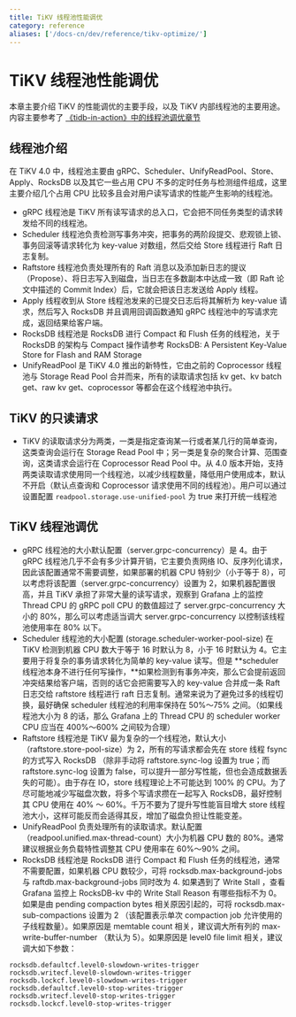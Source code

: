 ```yaml
---
title: TiKV 线程池性能调优
category: reference
aliases: ['/docs-cn/dev/reference/tikv-optimize/']
---
```


# TiKV 线程池性能调优

本章主要介绍 TiKV 的性能调优的主要手段，以及 TiKV 内部线程池的主要用途。内容主要参考了 [《tidb-in-action》中的线程池调优章节](https://github.com/pingcap-incubator/tidb-in-action/blob/master/session3/chapter4/performance-map.md) 

## 线程池介绍

在 TiKV 4.0 中，线程池主要由 gRPC、Scheduler、UnifyReadPool、Store、Apply、RocksDB 以及其它一些占用 CPU 不多的定时任务与检测组件组成，这里主要介绍几个占用 CPU 比较多且会对用户读写请求的性能产生影响的线程池。

* gRPC 线程池是 TiKV 所有读写请求的总入口，它会把不同任务类型的请求转发给不同的线程池。
* Scheduler 线程池负责检测写事务冲突，把事务的两阶段提交、悲观锁上锁、事务回滚等请求转化为 key-value 对数组，然后交给 Store 线程进行 Raft 日志复制。
* Raftstore 线程池负责处理所有的 Raft 消息以及添加新日志的提议（Propose）、将日志写入到磁盘，当日志在多数副本中达成一致（即 Raft 论文中描述的 Commit Index）后，它就会把该日志发送给 Apply 线程。
* Apply 线程收到从 Store 线程池发来的已提交日志后将其解析为 key-value 请求，然后写入 RocksDB 并且调用回调函数通知 gRPC 线程池中的写请求完成，返回结果给客户端。
* RocksDB 线程池是 RocksDB 进行 Compact 和 Flush 任务的线程池，关于 RocksDB 的架构与 Compact 操作请参考 RocksDB: A Persistent Key-Value Store for Flash and RAM Storage
* UnifyReadPool 是 TiKV 4.0 推出的新特性，它由之前的 Coprocessor 线程池与 Storage Read Pool 合并而来，所有的读取请求包括 kv get、kv batch get、raw kv get、coprocessor 等都会在这个线程池中执行。

## TiKV 的只读请求

* TiKV 的读取请求分为两类，一类是指定查询某一行或者某几行的简单查询，这类查询会运行在 Storage Read Pool 中；另一类是复杂的聚合计算、范围查询，这类请求会运行在 Coprocessor Read Pool 中。从 4.0 版本开始，支持两类读取请求使用同一个线程池，以减少线程数量，降低用户使用成本，默认不开启（默认点查询和 Coprocessor 请求使用不同的线程池）。用户可以通过设置配置 `readpool.storage.use-unified-pool` 为 true 来打开统一线程池

## TiKV 线程池调优

* gRPC 线程池的大小默认配置（server.grpc-concurrency）是 4。由于 gRPC 线程池几乎不会有多少计算开销，它主要负责网络 IO、反序列化请求，因此该配置通常不需要调整，如果部署的机器 CPU 特别少（小于等于 8），可以考虑将该配置（server.grpc-concurrency）设置为 2，如果机器配置很高，并且 TiKV 承担了非常大量的读写请求，观察到 Grafana 上的监控 Thread CPU 的 gRPC poll CPU 的数值超过了 server.grpc-concurrency 大小的 80%，那么可以考虑适当调大 server.grpc-concurrency 以控制该线程池使用率在 80% 以下。
* Scheduler 线程池的大小配置 (storage.scheduler-worker-pool-size) 在 TiKV 检测到机器 CPU 数大于等于 16 时默认为 8，小于 16 时默认为 4。它主要用于将复杂的事务请求转化为简单的 key-value 读写。但是 **scheduler 线程池本身不进行任何写操作，**如果检测到有事务冲突，那么它会提前返回冲突结果给客户端，否则的话它会把需要写入的 key-value 合并成一条 Raft 日志交给 raftstore 线程进行 raft 日志复制。通常来说为了避免过多的线程切换，最好确保 scheduler 线程池的利用率保持在 50%～75% 之间。（如果线程池大小为 8 的话，那么 Grafana 上的 Thread CPU 的 scheduler worker CPU 应当在 400%～600% 之间较为合理）
* Raftstore 线程池是 TiKV 最为复杂的一个线程池，默认大小（raftstore.store-pool-size）为 2，所有的写请求都会先在 store 线程 fsync 的方式写入 RocksDB （除非手动将 raftstore.sync-log 设置为 true；而 raftstore.sync-log 设置为 false，可以提升一部分写性能，但也会造成数据丢失的可能）。由于存在 IO，store 线程理论上不可能达到 100% 的 CPU。为了尽可能地减少写磁盘次数，将多个写请求攒在一起写入 RocksDB，最好控制其 CPU 使用在 40% ～ 60%。千万不要为了提升写性能盲目增大 store 线程池大小，这样可能反而会适得其反，增加了磁盘负担让性能变差。
* UnifyReadPool 负责处理所有的读取请求。默认配置（readpool.unified.max-thread-count）大小为机器 CPU 数的 80%。通常建议根据业务负载特性调整其 CPU 使用率在 60%～90% 之间。
* RocksDB 线程池是 RocksDB 进行 Compact 和 Flush 任务的线程池，通常不需要配置，如果机器 CPU 数较少，可将 rocksdb.max-background-jobs 与 raftdb.max-background-jobs 同时改为 4. 如果遇到了 Write Stall ，查看 Grafana 监控上 RocksDB-kv 中的 Write Stall Reason 有哪些指标不为 0。如果是由 pending compaction bytes 相关原因引起的，可将 rocksdb.max-sub-compactions 设置为 2 （该配置表示单次 compaction job 允许使用的子线程数量）。如果原因是 memtable count 相关，建议调大所有列的 max-write-buffer-number （默认为 5）。如果原因是 level0 file limit 相关，建议调大如下参数：

```
rocksdb.defaultcf.level0-slowdown-writes-trigger
rocksdb.writecf.level0-slowdown-writes-trigger
rocksdb.lockcf.level0-slowdown-writes-trigger
rocksdb.defaultcf.level0-stop-writes-trigger
rocksdb.writecf.level0-stop-writes-trigger
rocksdb.lockcf.level0-stop-writes-trigger
```
